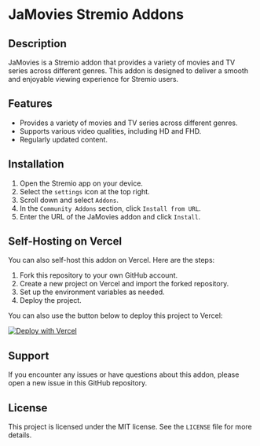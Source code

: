 # JaMovies Stremio Addons

## Description

JaMovies is a Stremio addon that provides a variety of movies and TV series across different genres. This addon is designed to deliver a smooth and enjoyable viewing experience for Stremio users.

## Features

- Provides a variety of movies and TV series across different genres.
- Supports various video qualities, including HD and FHD.
- Regularly updated content.

## Installation

1. Open the Stremio app on your device.
2. Select the `settings` icon at the top right.
3. Scroll down and select `Addons`.
4. In the `Community Addons` section, click `Install from URL`.
5. Enter the URL of the JaMovies addon and click `Install`.

## Self-Hosting on Vercel

You can also self-host this addon on Vercel. Here are the steps:

1. Fork this repository to your own GitHub account.
2. Create a new project on Vercel and import the forked repository.
3. Set up the environment variables as needed.
4. Deploy the project.

You can also use the button below to deploy this project to Vercel:

[![Deploy with Vercel](https://vercel.com/button)](https://vercel.com/new/clone?repository-url=https://github.com/ejatapibeda/JaMovies.git)


## Support

If you encounter any issues or have questions about this addon, please open a new issue in this GitHub repository.

## License

This project is licensed under the MIT license. See the `LICENSE` file for more details.
